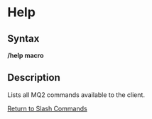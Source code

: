 # Help

## Syntax

**/help macro**

## Description

Lists all MQ2 commands available to the client.

[Return to Slash Commands](./)

